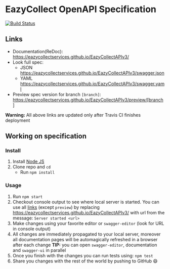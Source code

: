 # EazyCollect OpenAPI Specification
[![Build Status](https://travis-ci.org/EazyCollectServices/EazyCollectAPIv3.svg?branch=master)](https://travis-ci.org/EazyCollectServices/EazyCollectAPIv3)

## Links

- Documentation(ReDoc): https://eazycollectservices.github.io/EazyCollectAPIv3/
- Look full spec:
    + JSON https://eazycollectservices.github.io/EazyCollectAPIv3/swagger.json
    + YAML https://eazycollectservices.github.io/EazyCollectAPIv3/swagger.yaml
- Preview spec version for branch `[branch]`: https://eazycollectservices.github.io/EazyCollectAPIv3/preview/[branch]

**Warning:** All above links are updated only after Travis CI finishes deployment

## Working on specification
### Install

1. Install [Node JS](https://nodejs.org/)
2. Clone repo and `cd`
    + Run `npm install`

### Usage

1. Run `npm start`
2. Checkout console output to see where local server is started. You can use all [links](#links) (except `preview`) by replacing https://eazycollectservices.github.io/EazyCollectAPIv3/ with url from the message: `Server started <url>`
3. Make changes using your favorite editor or `swagger-editor` (look for URL in console output)
4. All changes are immediately propagated to your local server, moreover all documentation pages will be automagically refreshed in a browser after each change
**TIP:** you can open `swagger-editor`, documentation and `swagger-ui` in parallel
5. Once you finish with the changes you can run tests using: `npm test`
6. Share you changes with the rest of the world by pushing to GitHub :smile:
